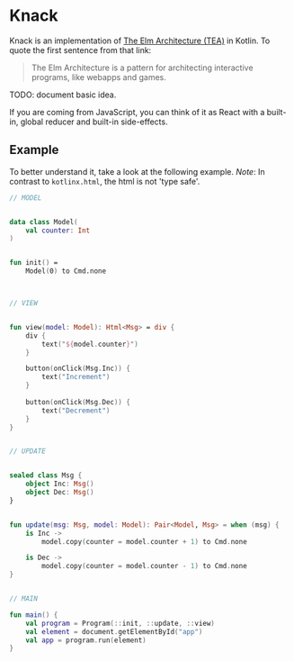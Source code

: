 # Knack

Knack is an implementation of [The Elm Architecture (TEA)][tea] in
Kotlin. To quote the first sentence from that link:

> The Elm Architecture is a pattern for architecting interactive
> programs, like webapps and games.

TODO: document basic idea.

If you are coming from JavaScript, you can think of it as React with
a built-in, global reducer and built-in side-effects.



## Example

To better understand it, take a look at the following example. *Note*:
In contrast to `kotlinx.html`, the html is not 'type safe'.


```kotlin
// MODEL


data class Model(
    val counter: Int
)


fun init() = 
    Model(0) to Cmd.none



// VIEW


fun view(model: Model): Html<Msg> = div {
    div {
        text("${model.counter}")
    }

    button(onClick(Msg.Inc)) {
        text("Increment")
    }
    
    button(onClick(Msg.Dec)) {
        text("Decrement")
    }
}


// UPDATE


sealed class Msg {
    object Inc: Msg()
    object Dec: Msg()
}


fun update(msg: Msg, model: Model): Pair<Model, Msg> = when (msg) {
    is Inc -> 
        model.copy(counter = model.counter + 1) to Cmd.none

    is Dec -> 
        model.copy(counter = model.counter - 1) to Cmd.none
}


// MAIN

fun main() {
    val program = Program(::init, ::update, ::view)
    val element = document.getElementById("app")
    val app = program.run(element)
}
```


[tea]: https://guide.elm-lang.org/architecture/
